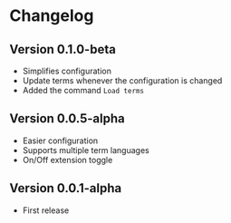 # Changelog

## Version 0.1.0-beta
* Simplifies configuration
* Update terms whenever the configuration is changed
* Added the command `Load terms`

## Version 0.0.5-alpha
* Easier configuration
* Supports multiple term languages
* On/Off extension toggle

## Version 0.0.1-alpha
* First release